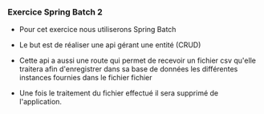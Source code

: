 ### Exercice Spring Batch 2

- Pour cet exercice nous utiliserons Spring Batch

- Le but est de réaliser une api gérant une entité (CRUD) 

- Cette api a aussi une route qui permet de recevoir un fichier csv qu'elle traitera afin d'enregistrer dans sa base de données les différentes instances fournies dans le fichier fichier 

- Une fois le traitement du fichier effectué il sera supprimé de l'application.

